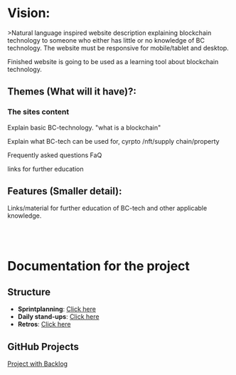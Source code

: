 <h1>Vision: </h1>
<p>>Natural language inspired website description explaining blockchain technology to someone who either has little or no knowledge of BC technology. The website must be responsive for mobile/tablet and desktop.</p>
<p>Finished website is going to be used as a learning tool about blockchain technology. </p>

<h2>
Themes (What will it have)?: 
</h2>

<h3> The sites content</h3>
<p>Explain basic BC-technology. "what is a blockchain" </p>
<p> Explain what BC-tech can be used for, cyrpto /nft/supply chain/property  </p>
<p> Frequently asked questions FaQ</p>
<p>links for further education</p>

<h2>Features (Smaller detail):</h2>
<p>Links/material for further education of BC-tech and other applicable knowledge. </p>

<br/><br/>

# Documentation for the project

## Structure

- **Sprintplanning**: [Click here](./docs/planning/sprint-planning.md)
- **Daily stand-ups**: [Click here](./docs/standups/)
- **Retros**: [Click here](./docs/retros/)

## GitHub Projects

[Project with Backlog](https://github.com/users/Ferenc02/projects/4)
